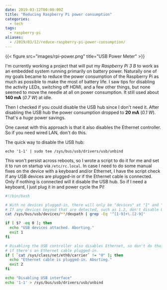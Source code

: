 ```yaml
---
date: 2019-03-12T00:00:00Z
title: "Reducing Raspberry Pi power consumption"
categories:
  - tech
tags:
  - raspberry-pi
aliases:
  - /2019/03/12/reduce-raspberry-pi-power-consumption/
---
```


{{< figure src="images/rpi-power.png" title="USB Power Meter" >}}

<!--more-->

I'm currently working a project that will put my _Raspberry Pi 3 B_ to work as an
embedded system running primarily on battery power. Naturally one of my goals
became to reduce the power consumption of the Raspberry Pi as much as possible
to make the most of battery life. I saw tips for disabling the activity LEDs,
switching off HDMI, and a few other things, but none seemed to move the needle
at all on power consumption. It still used about **140 mA** (*0.7 W*) at idle.

Then I checked if you could disable the USB hub since I don't need it.
After disabling the USB hub the power consumption dropped to **20 mA** (*0.1 W*).
That's a *huge* power savings.

One caveat with this approach is that it also disables the Ethernet controller.
So if you need wired LAN, don't do this.

The quick way to disable the USB hub:

```shell
echo '1-1' | sudo tee /sys/bus/usb/drivers/usb/unbind
```

This won't persist across reboots, so I wrote a script to do it for me and set
it to run on startup via `/etc/rc.local`. In case I need to do some manual fixes
on the device with a keyboard and/or Ethernet, I have the script check if any
USB devices are plugged-in or if the Ethernet cable is connected. Only if nothing
is connected will it disable the USB hub. So if I need a keyboard, I just plug
it in and power cycle the Pi!

```bash
#!/bin/bash

# With no devices plugged-in, there will only be "devices" at "1" and "1.1"
# If any devices beyond that are detected, such as 1.2, don't disable USB.
cat /sys/bus/usb/devices/**/devpath | grep -Eq '^[1-9]+\.[2-9]'

if [ $? -eq 0 ]; then
  echo "USB devices attached. Aborting."
  exit 1
fi

# Disabling the USB controller also disables Ethernet, so don't do that
# if there's an Ethernet cable plugged-in.
if [ `cat /sys/class/net/eth0/carrier` != "0" ]; then
  echo "Ethernet cable is plugged-in. Aborting."
  exit 2
fi

echo "Disabling USB interface"
echo '1-1' > /sys/bus/usb/drivers/usb/unbind
```
